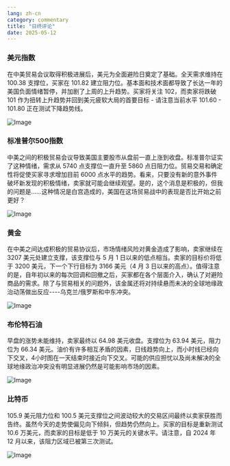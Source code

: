 ```yaml
---
lang: zh-cn
category: commentary
title: "日终评论"
date: 2025-05-12
---
```


### 美元指数

在中美贸易会议取得积极进展后，美元为全面避险日奠定了基础。全天需求维持在 100.38 支撑位，买家在 101.82 建立阻力位。基本面和技术面都导致了长达一年的美国负面情绪暂停，并加剧了上周的上升趋势。买家将关注 102，而卖家将跌破 101 作为扭转上升趋势并回到美元疲软大局的首要目标 - 请注意当前水平 101.60 - 101.80 正在测试下降趋势线。 

![Image](https://markleighedu.github.io/img/May-2025/12-May-2025/usdindex.jpg)

### 标准普尔500指数

中美之间的积极贸易会议导致美国主要股市从盘前一直上涨到收盘。标准普尔证实了这种情绪，需求从 5740 点支撑位一直升至 5860 点日阻力位。贸易交易和确定性将促使买家寻求增加目前 6000 点水平的趋势。看来，只要没有新的意外事件破坏新发现的积极情绪，卖家就可能会继续观望。是的，这个消息是积极的，但我的问题是……这种情况是白宫造成的，美国在这场贸易战中的表现是否比开始之前更好？ 

![Image](https://markleighedu.github.io/img/May-2025/12-May-2025/sp500.jpg)

### 黄金

在中美之间达成积极的贸易协议后，市场情绪风险对黄金造成了影响，卖家继续在 3207 美元处建立支撑，该支撑位与 5 月 1 日以来的低点相当。卖家的目标价将低于 3200 美元，下一个下行目标为 3166 美元（4 月 3 日以来的高点）。值得注意的是，自年初以来的每次回调和回撤之后，买家都在各个层面介入，确认了对避险商品的需求。除了与贸易相关的问题外，该金属还将对持续悬而未决的全球地缘政治动荡做出反应----乌克兰/俄罗斯和中东冲突。 

![Image](https://markleighedu.github.io/img/May-2025/12-May-2025/gold.jpg)

### 布伦特石油

早盘的涨势未能维持，卖家最终以 64.98 美元收盘。支撑位为 63.94 美元，阻力位为 66.34 美元。油价有许多相互矛盾的因素，日线趋势向上，而小时线已经向下交叉，4小时图在一天结束时接近向下交叉。可能的供应担忧以及尚未解决的全球地缘政治冲突没有明显进展仍然是可能影响市场的因素。 

![Image](https://markleighedu.github.io/img/May-2025/12-May-2025/brentoil.jpg)

### 比特币

105.9 美元阻力位和 100.5 美元支撑位之间波动较大的交易区间最终以卖家获胜而告终。虽然今天的走势使偏见向下倾斜，但趋势仍然向上。买家的目标是重新测试 10.6 万美元，而卖家的目标是低于 10 万美元的关键水平。请注意，自 2024 年 12 月以来，该阻力区域已被第三次测试。

![Image](https://markleighedu.github.io/img/May-2025/12-May-2025/bitcoin.jpg)

